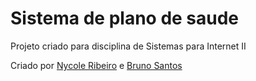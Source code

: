 # Sistema de plano de saude
 
Projeto criado para disciplina de Sistemas para Internet II

Criado por [Nycole Ribeiro](https://github.com/NycoleRibeiro) e [Bruno Santos](https://github.com/BrunoSanthos)

